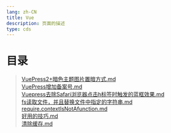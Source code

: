 ```yaml
---
lang: zh-CN  
title: Vue  
description: 页面的描述  
type: cds  
---
```


# 目录

> [VuePress2+暗色主题图片置暗方式.md](VuePress2+暗色主题图片置暗方式.md)  
> [VuePress增加备案号.md](VuePress增加备案号.md)  
> [Vuepress去除Safari浏览器点击h标签时触发的蓝框效果.md](Vuepress去除Safari浏览器点击h标签时触发的蓝框效果.md)  
> [fs读取文件，并且替换文件中指定的字符串.md](fs读取文件，并且替换文件中指定的字符串.md)  
> [require.contextIsNotAfunction.md](require.contextIsNotAfunction.md)  
> [好用的技巧.md](好用的技巧.md)  
> [清除缓存.md](清除缓存.md)  


<Comment></Comment>